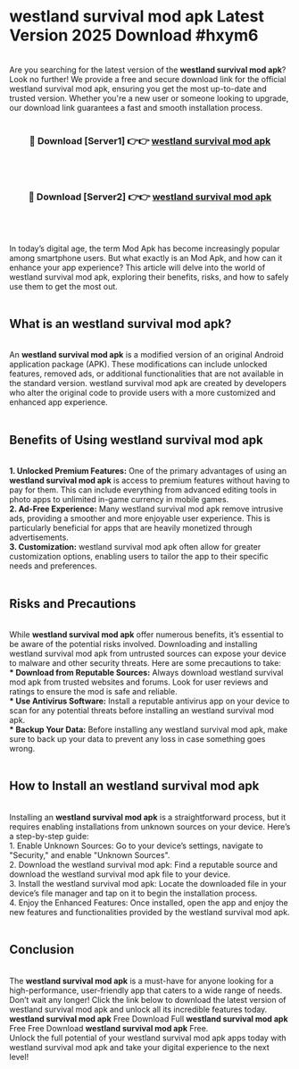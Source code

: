 # westland survival mod apk Latest Version 2025 Download #hxym6<br>
<br>
Are you searching for the latest version of the <strong>westland survival mod apk</strong>? Look no further! We provide a free and secure download link for the official westland survival mod apk, ensuring you get the most up-to-date and trusted version. Whether you're a new user or someone looking to upgrade, our download link guarantees a fast and smooth installation process.
<br>
<br>
<div align="center">
<h3>🔴 Download [Server1] 👉👉 <a href="https://modyolo.store/westland_survival_mod_apk">westland survival mod apk</a></h3><br>
<br>
<h3>🔴 Download [Server2] 👉👉 <a href="https://modyolo.store/=westland_survival_mod_apk">westland survival mod apk</a></h3><br>
</div>
<br>
<br>
In today’s digital age, the term Mod Apk has become increasingly popular among smartphone users. But what exactly is an Mod Apk, and how can it enhance your app experience? This article will delve into the world of westland survival mod apk, exploring their benefits, risks, and how to safely use them to get the most out.
<br>
<br>
<h2>What is an westland survival mod apk?</h2>
<br>
An <strong>westland survival mod apk</strong> is a modified version of an original Android application package (APK). These modifications can include unlocked features, removed ads, or additional functionalities that are not available in the standard version. westland survival mod apk are created by developers who alter the original code to provide users with a more customized and enhanced app experience.
<br>
<br>
<h2>Benefits of Using westland survival mod apk</h2>
<br>
<strong> 1. Unlocked Premium Features:</strong> One of the primary advantages of using an <strong>westland survival mod apk</strong> is access to premium features without having to pay for them. This can include everything from advanced editing tools in photo apps to unlimited in-game currency in mobile games.
<br>
<strong> 2. Ad-Free Experience:</strong> Many westland survival mod apk remove intrusive ads, providing a smoother and more enjoyable user experience. This is particularly beneficial for apps that are heavily monetized through advertisements.
<br>
<strong> 3. Customization:</strong> westland survival mod apk often allow for greater customization options, enabling users to tailor the app to their specific needs and preferences.
<br>
<br>
<h2>Risks and Precautions</h2>
<br>
While <strong>westland survival mod apk</strong> offer numerous benefits, it’s essential to be aware of the potential risks involved. Downloading and installing westland survival mod apk from untrusted sources can expose your device to malware and other security threats. Here are some precautions to take:
<br>
<strong> * Download from Reputable Sources:</strong> Always download westland survival mod apk from trusted websites and forums. Look for user reviews and ratings to ensure the mod is safe and reliable.
<br>
<strong> * Use Antivirus Software:</strong> Install a reputable antivirus app on your device to scan for any potential threats before installing an westland survival mod apk.
<br>
<strong> * Backup Your Data:</strong> Before installing any westland survival mod apk, make sure to back up your data to prevent any loss in case something goes wrong.
<br>
<br>
<h2>How to Install an westland survival mod apk</h2>
<br>
Installing an <strong>westland survival mod apk</strong> is a straightforward process, but it requires enabling installations from unknown sources on your device. Here’s a step-by-step guide:
<br>
 1. Enable Unknown Sources: Go to your device’s settings, navigate to "Security," and enable "Unknown Sources".
<br>
 2. Download the westland survival mod apk: Find a reputable source and download the westland survival mod apk file to your device.
<br>
 3. Install the westland survival mod apk: Locate the downloaded file in your device’s file manager and tap on it to begin the installation process.
<br>
 4. Enjoy the Enhanced Features: Once installed, open the app and enjoy the new features and functionalities provided by the westland survival mod apk.
<br>
<br>
<h2><strong>Conclusion</strong></h2>
<br>
The <strong>westland survival mod apk</strong> is a must-have for anyone looking for a high-performance, user-friendly app that caters to a wide range of needs. Don’t wait any longer! Click the link below to download the latest version of westland survival mod apk and unlock all its incredible features today.
<br>
<strong>westland survival mod apk</strong> Free Download Full <strong>westland survival mod apk</strong> Free Free Download <strong>westland survival mod apk</strong> Free.
<br>
Unlock the full potential of your westland survival mod apk apps today with westland survival mod apk and take your digital experience to the next level!

